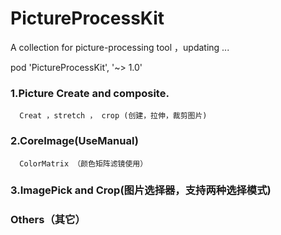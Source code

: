 # PictureProcessKit
A collection for picture-processing tool ，updating ...

pod 'PictureProcessKit', '~> 1.0'

###  1.Picture  Create and  composite.
      Creat ，stretch ， crop (创建，拉伸，裁剪图片)
### 2.CoreImage(UseManual)
      ColorMatrix （颜色矩阵滤镜使用）
### 3.ImagePick and Crop(图片选择器，支持两种选择模式)
### Others（其它）
